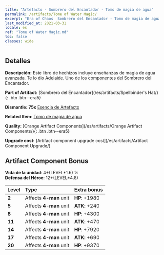 ```yaml
---
title: "Artefacto - Sombrero del Encantador - Tomo de magia de agua"
permalink: /artifacts/Tome of Water Magic/
excerpt: "Era of Chaos  Sombrero del Encantador - Tomo de magia de agua. Este libro de hechizos incluye enseñanzas de magia de agua avanzada. Te lo dio Adelaide. Uno de los componentes del Sombrero del Encantador."
last_modified_at: 2021-03-31
locale: es
ref: "Tome of Water Magic.md"
toc: false
classes: wide
---
```




## Detalles

 **Descripción:** Este libro de hechizos incluye enseñanzas de magia de agua avanzada. Te lo dio Adelaide. Uno de los componentes del Sombrero del Encantador.

 **Part of Artifact:** [Sombrero del Encantador](/es/artifacts/Spellbinder's Hat/){: .btn .btn--era5}

 **Dismantle: 75x** [Esencia de Artefacto](/es/Items/con_905/)

 **Related Item**: [Tomo de magia de agua](/es/Items/art_179/)

 **Quality:** [Orange Artifact Components](/es/artifacts/Orange Artifact Components/){: .btn .btn--era5}

 **Upgrade cost:** [Artifact component upgrade cost](/es/artifacts/Artifact Component Upgrade/)

## Artifact Component Bonus

  **Vida de la unidad**: 4+(LEVEL\*1.6) %<br/>**Defensa del Héroe**: 12+(LEVEL\*4.8)

  |  Level  | Type |    Extra bonus  | 
  |:--------|:-----|:----------------| 
  | **2** | Affects **4-man** unit | **HP**: +1980 | 
  | **5** | Affects **4-man** unit | **ATK**: +240 | 
  | **8** | Affects **4-man** unit | **HP**: +4300 | 
  | **11** | Affects **4-man** unit | **ATK**: +470 | 
  | **14** | Affects **4-man** unit | **HP**: +7920 | 
  | **17** | Affects **4-man** unit | **ATK**: +690 | 
  | **20** | Affects **4-man** unit | **HP**: +9370 | 
